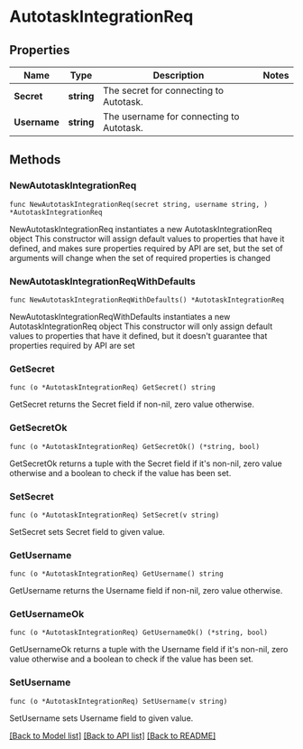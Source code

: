 # AutotaskIntegrationReq

## Properties

Name | Type | Description | Notes
------------ | ------------- | ------------- | -------------
**Secret** | **string** | The secret for connecting to Autotask. | 
**Username** | **string** | The username for connecting to Autotask. | 

## Methods

### NewAutotaskIntegrationReq

`func NewAutotaskIntegrationReq(secret string, username string, ) *AutotaskIntegrationReq`

NewAutotaskIntegrationReq instantiates a new AutotaskIntegrationReq object
This constructor will assign default values to properties that have it defined,
and makes sure properties required by API are set, but the set of arguments
will change when the set of required properties is changed

### NewAutotaskIntegrationReqWithDefaults

`func NewAutotaskIntegrationReqWithDefaults() *AutotaskIntegrationReq`

NewAutotaskIntegrationReqWithDefaults instantiates a new AutotaskIntegrationReq object
This constructor will only assign default values to properties that have it defined,
but it doesn't guarantee that properties required by API are set

### GetSecret

`func (o *AutotaskIntegrationReq) GetSecret() string`

GetSecret returns the Secret field if non-nil, zero value otherwise.

### GetSecretOk

`func (o *AutotaskIntegrationReq) GetSecretOk() (*string, bool)`

GetSecretOk returns a tuple with the Secret field if it's non-nil, zero value otherwise
and a boolean to check if the value has been set.

### SetSecret

`func (o *AutotaskIntegrationReq) SetSecret(v string)`

SetSecret sets Secret field to given value.


### GetUsername

`func (o *AutotaskIntegrationReq) GetUsername() string`

GetUsername returns the Username field if non-nil, zero value otherwise.

### GetUsernameOk

`func (o *AutotaskIntegrationReq) GetUsernameOk() (*string, bool)`

GetUsernameOk returns a tuple with the Username field if it's non-nil, zero value otherwise
and a boolean to check if the value has been set.

### SetUsername

`func (o *AutotaskIntegrationReq) SetUsername(v string)`

SetUsername sets Username field to given value.



[[Back to Model list]](../README.md#documentation-for-models) [[Back to API list]](../README.md#documentation-for-api-endpoints) [[Back to README]](../README.md)


